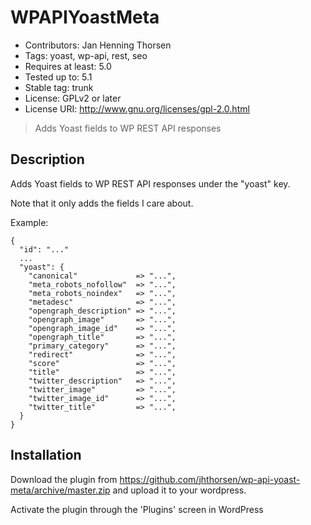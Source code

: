 # WPAPIYoastMeta

* Contributors: Jan Henning Thorsen
* Tags: yoast, wp-api, rest, seo
* Requires at least: 5.0
* Tested up to: 5.1
* Stable tag: trunk
* License: GPLv2 or later
* License URI: http://www.gnu.org/licenses/gpl-2.0.html

> Adds Yoast fields to WP REST API responses

## Description

Adds Yoast fields to WP REST API responses under the "yoast" key.

Note that it only adds the fields I care about.

Example:

```
{
  "id": "..."
  ...
  "yoast": {
    "canonical"             => "...",
    "meta_robots_nofollow"  => "...",
    "meta_robots_noindex"   => "...",
    "metadesc"              => "...",
    "opengraph_description" => "...",
    "opengraph_image"       => "...",
    "opengraph_image_id"    => "...",
    "opengraph_title"       => "...",
    "primary_category"      => "...",
    "redirect"              => "...",
    "score"                 => "...",
    "title"                 => "...",
    "twitter_description"   => "...",
    "twitter_image"         => "...",
    "twitter_image_id"      => "...",
    "twitter_title"         => "...",
  }
}
```

## Installation

Download the plugin from https://github.com/jhthorsen/wp-api-yoast-meta/archive/master.zip
and upload it to your wordpress.

Activate the plugin through the 'Plugins' screen in WordPress
